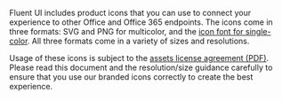 Fluent UI includes product icons that you can use to connect your experience to other Office and Office 365 endpoints. The icons come in three formats: SVG and PNG for multicolor, and the [icon font for single-color](#/styles/web/icons#available-icons). All three formats come in a variety of sizes and resolutions.

Usage of these icons is subject to the [assets license agreement (PDF)](https://aka.ms/fabric-assets-license). Please read this document and the resolution/size guidance carefully to ensure that you use our branded icons correctly to create the best experience.

